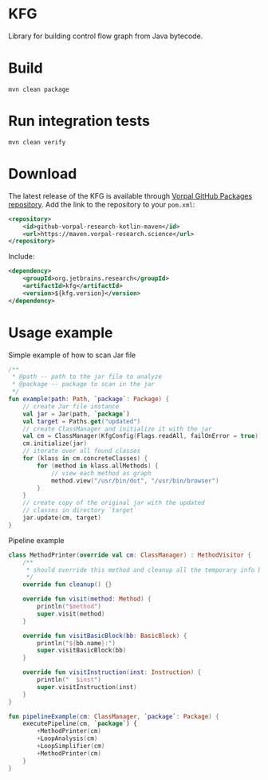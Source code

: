 # KFG

Library for building control flow graph from Java bytecode.

# Build

```
mvn clean package
```

# Run integration tests

```
mvn clean verify
```

# Download

The latest release of the KFG is available through [Vorpal GitHub Packages repository](https://github.com/orgs/vorpal-research/packages).
Add the link to the repository to your `pom.xml`:
```xml
<repository>
    <id>github-vorpal-research-kotlin-maven</id>
    <url>https://maven.vorpal-research.science</url>
</repository>
```

Include:
```xml
<dependency>
	<groupId>org.jetbrains.research</groupId>
	<artifactId>kfg</artifactId>
	<version>${kfg.version}</version>
</dependency>
``` 

# Usage example

Simple example of how to scan Jar file
```kotlin
/**
 * @path -- path to the jar file to analyze
 * @package -- package to scan in the jar
 */
fun example(path: Path, `package`: Package) {
    // create Jar file instance
    val jar = Jar(path, `package`)
    val target = Paths.get("updated")
    // create ClassManager and initialize it with the jar
    val cm = ClassManager(KfgConfig(Flags.readAll, failOnError = true))
    cm.initialize(jar)
    // iterate over all found classes
    for (klass in cm.concreteClasses) {
        for (method in klass.allMethods) {
            // view each method as graph
            method.view("/usr/bin/dot", "/usr/bin/browser")
        }
    }
    // create copy of the original jar with the updated 
    // classes in directory `target`
    jar.update(cm, target)
}
```

Pipeline example
```kotlin
class MethodPrinter(override val cm: ClassManager) : MethodVisitor {
    /**
     * should override this method and cleanup all the temporary info between visitor invocations
     */
    override fun cleanup() {}

    override fun visit(method: Method) {
        println("$method")
        super.visit(method)
    }

    override fun visitBasicBlock(bb: BasicBlock) {
        println("${bb.name}:")
        super.visitBasicBlock(bb)
    }

    override fun visitInstruction(inst: Instruction) {
        println("  $inst")
        super.visitInstruction(inst)
    }
}

fun pipelineExample(cm: ClassManager, `package`: Package) {
    executePipeline(cm, `package`) {
        +MethodPrinter(cm)
        +LoopAnalysis(cm)
        +LoopSimplifier(cm)
        +MethodPrinter(cm)
    }
}
```
